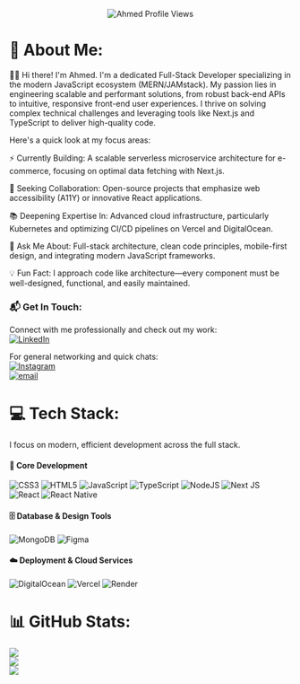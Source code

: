<p align="center">
    <img src="https://komarev.com/ghpvc/?username=Ahmed&label=PROFILE+VIEWS&color=2c2f33&style=for-the-badge" alt="Ahmed Profile Views" />
</p>

# 💫 About Me:
👨‍💻 Hi there! I'm Ahmed.
I'm a dedicated Full-Stack Developer specializing in the modern JavaScript ecosystem (MERN/JAMstack). My passion lies in engineering scalable and performant solutions, from robust back-end APIs to intuitive, responsive front-end user experiences. I thrive on solving complex technical challenges and leveraging tools like Next.js and TypeScript to deliver high-quality code.

Here's a quick look at my focus areas:

⚡ Currently Building: A scalable serverless microservice architecture for e-commerce, focusing on optimal data fetching with Next.js.

🤝 Seeking Collaboration: Open-source projects that emphasize web accessibility (A11Y) or innovative React applications.

📚 Deepening Expertise In: Advanced cloud infrastructure, particularly Kubernetes and optimizing CI/CD pipelines on Vercel and DigitalOcean.

💬 Ask Me About: Full-stack architecture, clean code principles, mobile-first design, and integrating modern JavaScript frameworks.

💡 Fun Fact: I approach code like architecture—every component must be well-designed, functional, and easily maintained.

### 📬 Get In Touch:

Connect with me professionally and check out my work:<br/>
[![LinkedIn](https://img.shields.io/badge/LinkedIn-%230077B5.svg?logo=linkedin&logoColor=white)](https://linkedin.com/in/naveed-ahmed-981763320) 


For general networking and quick chats:<br/>
[![Instagram](https://img.shields.io/badge/Instagram-%23E4405F.svg?logo=Instagram&logoColor=white)](https://instagram.com/justtt_nav__) <br/>[![email](https://img.shields.io/badge/Email-D14836?logo=gmail&logoColor=white)](mailto:naveedahmed151106@gmail.com) 

# 💻 Tech Stack:

I focus on modern, efficient development across the full stack.

#### 🚀 Core Development
![CSS3](https://img.shields.io/badge/css3-%231572B6.svg?style=for-the-badge&logo=css3&logoColor=white) ![HTML5](https://img.shields.io/badge/html5-%23E34F26.svg?style=for-the-badge&logo=html5&logoColor=white) ![JavaScript](https://img.shields.io/badge/javascript-%23323330.svg?style=for-the-badge&logo=javascript&logoColor=%23F7DF1E) ![TypeScript](https://img.shields.io/badge/typescript-%23007ACC.svg?style=for-the-badge&logo=typescript&logoColor=white) ![NodeJS](https://img.shields.io/badge/node.js-6DA55F?style=for-the-badge&logo=node.js&logoColor=white) ![Next JS](https://img.shields.io/badge/Next-black?style=for-the-badge&logo=next.js&logoColor=white) ![React](https://img.shields.io/badge/react-%2320232a.svg?style=for-the-badge&logo=react&logoColor=%2361DAFB) ![React Native](https://img.shields.io/badge/react_native-%2320232a.svg?style=for-the-badge&logo=react&logoColor=%2361DAFB) <br/> 

#### 🗄️ Database & Design Tools <br/>
![MongoDB](https://img.shields.io/badge/MongoDB-%234ea94b.svg?style=for-the-badge&logo=mongodb&logoColor=white) ![Figma](https://img.shields.io/badge/figma-%23F24E1E.svg?style=for-the-badge&logo=figma&logoColor=white) 

#### ☁️ Deployment & Cloud Services
![DigitalOcean](https://img.shields.io/badge/DigitalOcean-%230167ff.svg?style=for-the-badge&logo=digitalOcean&logoColor=white) ![Vercel](https://img.shields.io/badge/vercel-%23000000.svg?style=for-the-badge&logo=vercel&logoColor=white) ![Render](https://img.shields.io/badge/Render-%46E3B7.svg?style=for-the-badge&logo=render&logoColor=white)
# 📊 GitHub Stats:
![](https://github-readme-stats.vercel.app/api?username=Ahmed-Nav&theme=radical&hide_border=true&include_all_commits=true&count_private=false&show_icons=true)<br/>
![](https://nirzak-streak-stats.vercel.app/?user=Ahmed&theme=radical&hide_border=true)<br/>
![](https://github-readme-stats.vercel.app/api/top-langs/?username=Ahmed&theme=radical&hide_border=true&layout=compact&hide=Puppet)


